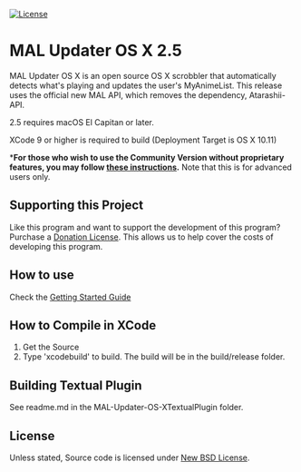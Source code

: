  [![License](https://img.shields.io/badge/license-BSD-green.svg)](http://opensource.org/licenses/BSD-3-Clause)

# MAL Updater OS X 2.5
MAL Updater OS X is an open source OS X scrobbler that automatically detects what's playing and updates the user's MyAnimeList. This release uses the official new MAL API, which removes the dependency, Atarashii-API. 

2.5 requires macOS El Capitan or later.

XCode 9 or higher is required to build (Deployment Target is OS X 10.11)

***For those who wish to use the Community Version without proprietary features, you may follow [these instructions](https://github.com/Atelier-Shiori/malupdaterosx-cocoa/blob/2.3.x-legacy/HowToCompileCommunityVersion.md).** Note that this is for advanced users only.

## Supporting this Project

Like this program and want to support the development of this program? Purchase a [Donation License](https://malupdaterosx.ateliershiori.moe/donate/). This allows us to help cover the costs of developing this program.

## How to use
Check the [Getting Started Guide](https://github.com/chikorita157/malupdaterosx-cocoa/wiki/Getting-Started)

## How to Compile in XCode
1. Get the Source
2. Type 'xcodebuild' to build. The build will be in the build/release folder.

## Building Textual Plugin

See readme.md in the MAL-Updater-OS-XTextualPlugin folder.

## License
Unless stated, Source code is licensed under [New BSD License](https://github.com/Atelier-Shiori/malupdaterosx-cocoa/blob/master/License.md).
